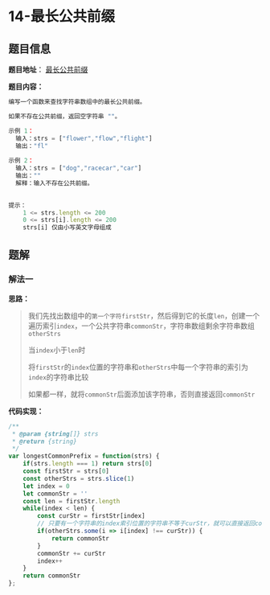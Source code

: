 # 14-最长公共前缀

## 题目信息

**题目地址**： [最长公共前缀](https://leetcode.cn/problems/longest-common-prefix/description/)

**题目内容：**

```javascript
编写一个函数来查找字符串数组中的最长公共前缀。

如果不存在公共前缀，返回空字符串 ""。

示例 1：
  输入：strs = ["flower","flow","flight"]
  输出："fl"
  
示例 2：
  输入：strs = ["dog","racecar","car"]
  输出：""
  解释：输入不存在公共前缀。
 

提示：
    1 <= strs.length <= 200
    0 <= strs[i].length <= 200
    strs[i] 仅由小写英文字母组成
```

## 题解

### 解法一

**思路：**

> 我们先找出数组中的`第一个字符firstStr`，然后得到它的长度`len`，创建一个遍历索引`index`，一个公共字符串`commonStr`，字符串数组剩余字符串数组`otherStrs`
> 
> 当`index`小于`len`时
> 
> 将`firstStr`的`index`位置的字符串和`otherStrs`中每一个字符串的索引为`index`的字符串比较
> 
> 如果都一样，就将`commonStr`后面添加该字符串，否则直接返回`commonStr`

**代码实现：**

```javascript
/**
 * @param {string[]} strs
 * @return {string}
 */
var longestCommonPrefix = function(strs) {
    if(strs.length === 1) return strs[0]
    const firstStr = strs[0]
    const otherStrs = strs.slice(1)
    let index = 0
    let commonStr = ''
    const len = firstStr.length
    while(index < len) {
        const curStr = firstStr[index]
        // 只要有一个字符串的index索引位置的字符串不等于curStr，就可以直接返回commonStr
        if(otherStrs.some(i => i[index] !== curStr)) {
            return commonStr
        }
        commonStr += curStr
        index++
    }
    return commonStr
};
```